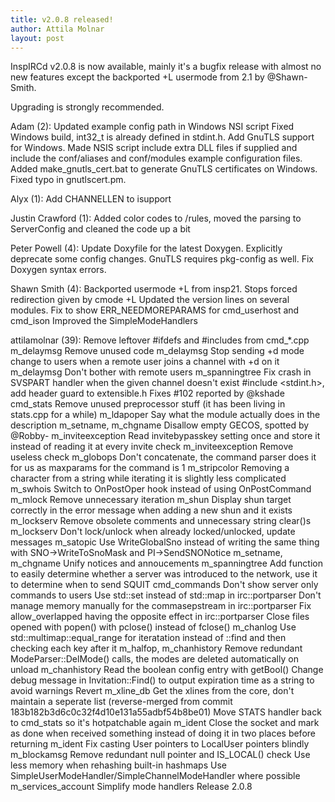 ```yaml
---
title: v2.0.8 released!
author: Attila Molnar
layout: post
---
```


InspIRCd v2.0.8 is now available, mainly it's a bugfix release with almost
no new features except the backported +L usermode from 2.1 by @Shawn-Smith.

Upgrading is strongly recommended.

Adam (2):
      Updated example config path in Windows NSI script
      Fixed Windows build, int32_t is already defined in stdint.h.     Add GnuTLS support for Windows.     Made NSIS script include extra DLL files if supplied and     include the conf/aliases and conf/modules example configuration files.     Added make_gnutls_cert.bat to generate GnuTLS certificates on Windows.     Fixed typo in gnutlscert.pm.

Alyx (1):
      Add CHANNELLEN to isupport

Justin Crawford (1):
      Added color codes to /rules, moved the parsing to ServerConfig and cleaned the code up a bit

Peter Powell (4):
      Update Doxyfile for the latest Doxygen.
      Explicitly deprecate some config changes.
      GnuTLS requires pkg-config as well.
      Fix Doxygen syntax errors.

Shawn Smith (4):
      Backported usermode +L from insp21. Stops forced redirection given by cmode +L
      Updated the version lines on several modules.
      Fix to show ERR_NEEDMOREPARAMS for cmd_userhost and cmd_ison
      Improved the SimpleModeHandlers

attilamolnar (39):
      Remove leftover #ifdefs and #includes from cmd_*.cpp
      m_delaymsg Remove unused code
      m_delaymsg Stop sending +d mode change to users when a remote user joins a channel with +d on it
      m_delaymsg Don't bother with remote users
      m_spanningtree Fix crash in SVSPART handler when the given channel doesn't exist
      #include <stdint.h>, add header guard to extensible.h     Fixes #102 reported by @kshade
      cmd_stats Remove unused preprocessor stuff (it has been living in stats.cpp for a while)
      m_ldapoper Say what the module actually does in the description
      m_setname, m_chgname Disallow empty GECOS, spotted by @Robby-
      m_inviteexception Read invitebypasskey setting once and store it instead of reading it at every invite check
      m_inviteexception Remove useless check
      m_globops Don't concatenate, the command parser does it for us as maxparams for the command is 1
      m_stripcolor Removing a character from a string while iterating it is slightly less complicated
      m_swhois Switch to OnPostOper hook instead of using OnPostCommand
      m_mlock Remove unnecessary iteration
      m_shun Display shun target correctly in the error message when adding a new shun and it exists
      m_lockserv Remove obsolete comments and unnecessary string clear()s
      m_lockserv Don't lock/unlock when already locked/unlocked, update messages
      m_satopic Use WriteGlobalSno instead of writing the same thing with SNO->WriteToSnoMask and PI->SendSNONotice
      m_setname, m_chgname Unify notices and annoucements
      m_spanningtree Add function to easily determine whether a server was introduced to the network, use it to determine when to send SQUIT
      cmd_commands Don't show server only commands to users
      Use std::set instead of std::map in irc::portparser
      Don't manage memory manually for the commasepstream in irc::portparser
      Fix allow_overlapped having the opposite effect in irc::portparser
      Close files opened with popen() with pclose() instead of fclose()
      m_chanlog Use std::multimap::equal_range for iteratation instead of ::find and then checking each key after it
      m_halfop, m_chanhistory Remove redundant ModeParser::DelMode() calls, the modes are deleted automatically on unload
      m_chanhistory Read the boolean config entry with getBool()
      Change debug message in Invitation::Find() to output expiration time as a string to avoid warnings
      Revert m_xline_db Get the xlines from the core, don't maintain a seperate list (reverse-merged from commit 183b182b3d6c0c32f4d10e131a55adbf54b8be01)
      Move STATS handler back to cmd_stats so it's hotpatchable again
      m_ident Close the socket and mark as done when received something instead of doing it in two places before returning
      m_ident Fix casting User pointers to LocalUser pointers blindly
      m_blockamsg Remove redundant null pointer and IS_LOCAL() check
      Use less memory when rehashing built-in hashmaps
      Use SimpleUserModeHandler/SimpleChannelModeHandler where possible
      m_services_account Simplify mode handlers
      Release 2.0.8

